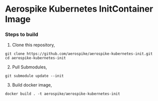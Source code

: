 # Aerospike Kubernetes InitContainer Image


### Steps to build

1. Clone this repository,
```
git clone https://github.com/aerospike/aerospike-kubernetes-init.git
cd aerospike-kubernetes-init
```

2. Pull Submodules,
```
git submodule update --init
```

3. Build docker image,
```
docker build . -t aerospike/aerospike-kubernetes-init
```

